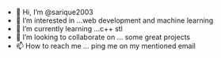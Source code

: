 - 👋 Hi, I’m @sarique2003
- 👀 I’m interested in ...web development and machine learning
- 🌱 I’m currently learning ...c++ stl
- 💞️ I’m looking to collaborate on ... some great projects
- 📫 How to reach me ... ping me on my mentioned email

<!---
sarique2003/sarique2003 is a ✨ special ✨ repository because its `README.md` (this file) appears on your GitHub profile.
You can click the Preview link to take a look at your changes.
--->
